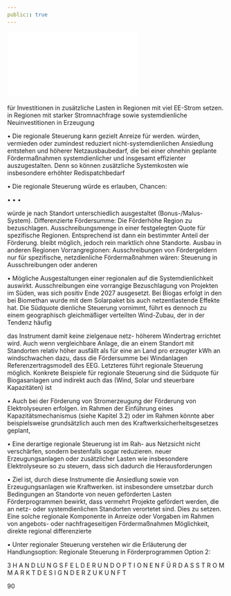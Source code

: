 ```yaml
---
public:: true
---
```

![./pages/page92.pdf](../assets/./pages/page92.pdf)




für Investitionen in zusätzliche Lasten in Regionen mit viel EE-Strom setzen.
in Regionen mit starker Stromnachfrage sowie
systemdienliche Neuinvestitionen in Erzeugung

• Die regionale Steuerung kann gezielt Anreize für
werden.
würden, vermieden oder zumindest reduziert
nicht-systemdienlichen Ansiedlung entstehen
und höherer Netzausbaubedarf, die bei einer
ohnehin geplante Fördermaßnahmen systemdienlicher und insgesamt effizienter auszugestalten. Denn so können zusätzliche Systemkosten wie insbesondere erhöhter Redispatchbedarf

• Die regionale Steuerung würde es erlauben,
Chancen:

•
•
•

würde je nach Standort unterschiedlich ausgestaltet (Bonus-/Malus-System).
Differenzierte Fördersumme: Die Förderhöhe
Region zu bezuschlagen.
Ausschreibungsmenge in einer festgelegten
Quote für spezifische Regionen. Entsprechend ist dann ein bestimmter Anteil der
Förderung.
bleibt möglich, jedoch rein marktlich ohne
Standorte. Ausbau in anderen Regionen
Vorrangregionen: Ausschreibungen von Fördergeldern nur für spezifische, netzdienliche
Fördermaßnahmen wären:
Steuerung in Ausschreibungen oder anderen

• Mögliche Ausgestaltungen einer regionalen
auf die Systemdienlichkeit auswirkt.
Ausschreibungen eine vorrangige Bezuschlagung von Projekten im Süden, was sich positiv
Ende 2027 ausgesetzt. Bei Biogas erfolgt in den
bei Biomethan wurde mit dem Solarpaket bis
auch netzentlastende Effekte hat. Die Südquote
dienliche Steuerung vornimmt, führt es dennoch zu einem geographisch gleichmäßiger verteilten Wind-Zubau, der in der Tendenz häufig

das Instrument damit keine zielgenaue netz-
höherem Windertrag errichtet wird. Auch wenn
vergleichbare Anlage, die an einem Standort mit
Standorten relativ höher ausfällt als für eine
an Land pro erzeugter kWh an windschwachen
dazu, dass die Fördersumme bei Windanlagen
Referenzertragsmodell des EEG. Letzteres führt
regionale Steuerung möglich. Konkrete Beispiele für regionale Steuerung sind die Südquote für Biogasanlagen und indirekt auch das
(Wind, Solar und steuerbare Kapazitäten) ist

• Auch bei der Förderung von Stromerzeugung
der Förderung von Elektrolyseuren erfolgen.
im Rahmen der Einführung eines Kapazitätsmechanismus (siehe Kapitel 3.2) oder im Rahmen
könnte aber beispielsweise grundsätzlich auch
men des Kraftwerksicherheitsgesetzes geplant,

• Eine derartige regionale Steuerung ist im Rah-
aus Netzsicht nicht verschärfen, sondern bestenfalls sogar reduzieren.
neuer Erzeugungsanlagen oder zusätzlicher Lasten wie insbesondere Elektrolyseure so zu steuern, dass sich dadurch die Herausforderungen

• Ziel ist, durch diese Instrumente die Ansiedlung
sowie von Erzeugungsanlagen wie Kraftwerken.
ist insbesondere umsetzbar durch Bedingungen an Standorte von neuen geförderten Lasten
Förderprogrammen bewirkt, dass vermehrt Projekte gefördert werden, die an netz- oder systemdienlichen Standorten verortetet sind. Dies
zu setzen. Eine solche regionale Komponente in
Anreize oder Vorgaben im Rahmen von angebots- oder nachfrageseitigen Fördermaßnahmen
Möglichkeit, direkte regional differenzierte

• Unter regionaler Steuerung verstehen wir die
Erläuterung der Handlungsoption:
Regionale Steuerung in Förderprogrammen
Option 2:

3 H A N D LU N G S F E L D E R U N D O P T I O N E N F Ü R D A S S T R O M M A R K T D E S I G N D E R Z U K U N F T

90
